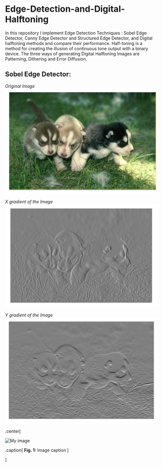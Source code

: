 # Edge-Detection-and-Digital-Halftoning

In this repository I implement Edge Detection Techniques : Sobel Edge Detector, Canny Edge Detector and Structured Edge Detector, and Digital halftoning methods and compare their performance. Half-toning is a method for creating the illusion of continuous tone output with a binary device. The three ways of generating Digital Halftoning Images are Patterning, Dithering and Error Diffusion.

## Sobel Edge Detector:




<em>Original Image</em>
<img src="images/Original Image.png" alt="Original Image">

<em>X gradient of the Image</em>
<img src="images/X-gradient.png"/>

<em>Y gradient of the Image</em>
<img src="images/Y-gradient.png"/>

.center[

![My image](https://upload.wikimedia.org/wikipedia/commons/b/be/Sharingan_triple.svg)

.caption[
**Fig. 1:** Image caption
]

]





